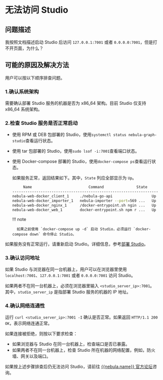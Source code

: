 # 无法访问 Studio  

## 问题描述

我按照文档描述启动 Studio 后访问 `127.0.0.1:7001` 或者 `0.0.0.0:7001`，但是打不开页面，为什么？

## 可能的原因及解决方法

用户可以按以下顺序排查问题。

### 1.确认系统架构

需要确认部署 Studio 服务的机器是否为 x86_64 架构。目前 Studio 仅支持 x86_64 系统架构。

### 2.检查 Studio 服务是否正常启动
  
- 使用 RPM 或 DEB 包部署的 Studio，使用`systemctl status nebula-graph-studio`查看运行状态。

- 使用 tar 包部署的 Studio，使用`sudo lsof -i:7001`查看端口状态。

- 使用 Docker-compose 部署的 Studio，使用`docker-compose ps`查看运行状态。  

    如果服务正常，返回结果如下。其中，`State` 列应全部显示为 `Up`。

    ```bash
         Name                          Command               State               Ports
    ------------------------------------------------------------------------------------------------------
    nebula-web-docker_client_1     ./nebula-go-api                  Up      0.0.0.0:32782->8080/tcp
    nebula-web-docker_importer_1   nebula-importer --port=569 ...   Up      0.0.0.0:32783->5699/tcp
    nebula-web-docker_nginx_1      /docker-entrypoint.sh ngin ...   Up      0.0.0.0:7001->7001/tcp, 80/tcp
    nebula-web-docker_web_1        docker-entrypoint.sh npm r ...   Up      0.0.0.0:32784->7001/tcp
    ```

  !!! note

        如果之前使用 `docker-compose up -d` 启动 Studio，必须运行 `docker-compose down` 命令停止 Studio。

如果服务没有正常运行，请重新启动 Studio。详细信息，参考[部署 Studio](../deploy-connect/st-ug-deploy.md)。

### 3.确认访问地址

如果 Studio 与浏览器在同一台机器上，用户可以在浏览器里使用 `localhost:7001`、`127.0.0.1:7001` 或者 `0.0.0.0:7001` 访问 Studio。
  
如果两者不在同一台机器上，必须在浏览器里输入 `<studio_server_ip>:7001`。其中，`studio_server_ip` 是指部署 Studio 服务的机器的 IP 地址。

### 4.确认网络连通性

运行 `curl <studio_server_ip>:7001 -I` 确认是否正常。如果返回 `HTTP/1.1 200 OK`，表示网络连通正常。

如果连接被拒绝，则按以下要求检查：

- 如果浏览器与 Studio 在同一台机器上，检查端口是否已暴露。
- 如果两者不在同一台机器上，检查 Studio 所在机器的网络配置，例如，防火墙、网关以及端口。

如果按上述步骤排查后仍无法访问 Studio，请前往 [{{nebula.name}} 官方论坛](https://discuss.nebula-graph.com.cn/ "点击前往 {{nebula.name}} 官方论坛")咨询。
